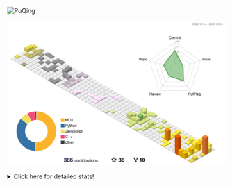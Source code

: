 ![PuQing](https://user-images.githubusercontent.com/27223114/171565019-9a56fae6-b08b-421f-99db-7e830da42371.png)

![](./profile-3d-contrib/profile-season-animate.svg)

<details>
<summary>Click here for detailed stats!</summary>

<!--START_SECTION:waka-->
![Lines of code](https://img.shields.io/badge/From%20Hello%20World%20I%27ve%20Written-890.7%20thousand%20lines%20of%20code-blue)

**🐱 My GitHub Data** 

> 📦 260.1 kB Used in GitHub's Storage 
 > 
> 🏆 376 Contributions in the Year 2023
 > 
> 🚫 Not Opted to Hire
 > 
> 📜 36 Public Repositories 
 > 
> 🔑 27 Private Repositories 
 > 
**I'm an Early 🐤** 

```text
🌞 Morning                327 commits         ██░░░░░░░░░░░░░░░░░░░░░░░   09.78 % 
🌆 Daytime                1581 commits        ████████████░░░░░░░░░░░░░   47.31 % 
🌃 Evening                603 commits         █████░░░░░░░░░░░░░░░░░░░░   18.04 % 
🌙 Night                  831 commits         ██████░░░░░░░░░░░░░░░░░░░   24.87 % 
```


📊 **This Week I Spent My Time On** 

```text
💬 Programming Languages: 
Markdown                 7 hrs 37 mins       █████████████████████████   100.00 % 

🔥 Editors: 
Obsidian                 7 hrs 37 mins       █████████████████████████   100.00 % 

💻 Operating System: 
Windows                  7 hrs 37 mins       █████████████████████████   100.00 % 
```


<!--END_SECTION:waka-->
</details>
